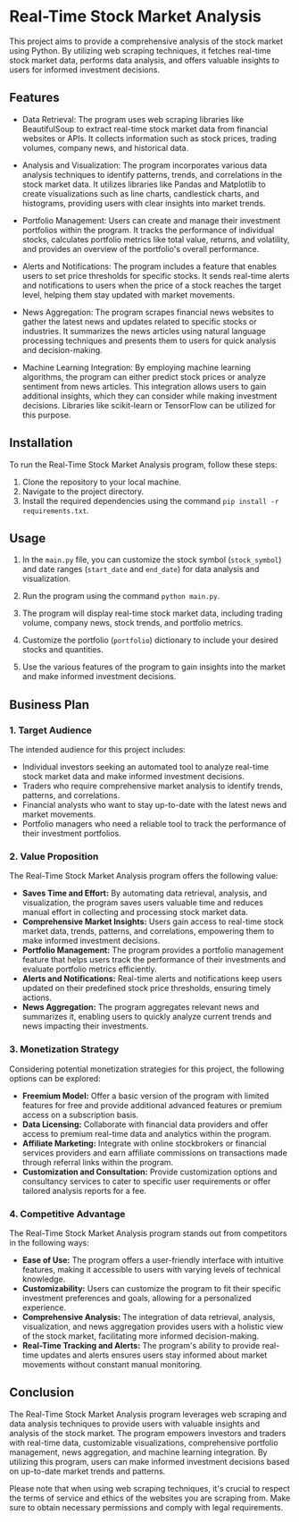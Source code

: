 
# Real-Time Stock Market Analysis

This project aims to provide a comprehensive analysis of the stock market using Python. By utilizing web scraping techniques, it fetches real-time stock market data, performs data analysis, and offers valuable insights to users for informed investment decisions.

## Features

- Data Retrieval: The program uses web scraping libraries like BeautifulSoup to extract real-time stock market data from financial websites or APIs. It collects information such as stock prices, trading volumes, company news, and historical data.

- Analysis and Visualization: The program incorporates various data analysis techniques to identify patterns, trends, and correlations in the stock market data. It utilizes libraries like Pandas and Matplotlib to create visualizations such as line charts, candlestick charts, and histograms, providing users with clear insights into market trends.

- Portfolio Management: Users can create and manage their investment portfolios within the program. It tracks the performance of individual stocks, calculates portfolio metrics like total value, returns, and volatility, and provides an overview of the portfolio's overall performance.

- Alerts and Notifications: The program includes a feature that enables users to set price thresholds for specific stocks. It sends real-time alerts and notifications to users when the price of a stock reaches the target level, helping them stay updated with market movements.

- News Aggregation: The program scrapes financial news websites to gather the latest news and updates related to specific stocks or industries. It summarizes the news articles using natural language processing techniques and presents them to users for quick analysis and decision-making.

- Machine Learning Integration: By employing machine learning algorithms, the program can either predict stock prices or analyze sentiment from news articles. This integration allows users to gain additional insights, which they can consider while making investment decisions. Libraries like scikit-learn or TensorFlow can be utilized for this purpose.

## Installation

To run the Real-Time Stock Market Analysis program, follow these steps:

1. Clone the repository to your local machine.
2. Navigate to the project directory.
3. Install the required dependencies using the command `pip install -r requirements.txt`.

## Usage

1. In the `main.py` file, you can customize the stock symbol (`stock_symbol`) and date ranges (`start_date` and `end_date`) for data analysis and visualization.

2. Run the program using the command `python main.py`.

3. The program will display real-time stock market data, including trading volume, company news, stock trends, and portfolio metrics.

4. Customize the portfolio (`portfolio`) dictionary to include your desired stocks and quantities.

5. Use the various features of the program to gain insights into the market and make informed investment decisions.

## Business Plan

### 1. Target Audience

The intended audience for this project includes:

- Individual investors seeking an automated tool to analyze real-time stock market data and make informed investment decisions.
- Traders who require comprehensive market analysis to identify trends, patterns, and correlations.
- Financial analysts who want to stay up-to-date with the latest news and market movements.
- Portfolio managers who need a reliable tool to track the performance of their investment portfolios.

### 2. Value Proposition

The Real-Time Stock Market Analysis program offers the following value:

- **Saves Time and Effort:** By automating data retrieval, analysis, and visualization, the program saves users valuable time and reduces manual effort in collecting and processing stock market data.
- **Comprehensive Market Insights:** Users gain access to real-time stock market data, trends, patterns, and correlations, empowering them to make informed investment decisions.
- **Portfolio Management:** The program provides a portfolio management feature that helps users track the performance of their investments and evaluate portfolio metrics efficiently.
- **Alerts and Notifications:** Real-time alerts and notifications keep users updated on their predefined stock price thresholds, ensuring timely actions.
- **News Aggregation:** The program aggregates relevant news and summarizes it, enabling users to quickly analyze current trends and news impacting their investments.

### 3. Monetization Strategy

Considering potential monetization strategies for this project, the following options can be explored:

- **Freemium Model:** Offer a basic version of the program with limited features for free and provide additional advanced features or premium access on a subscription basis.
- **Data Licensing:** Collaborate with financial data providers and offer access to premium real-time data and analytics within the program.
- **Affiliate Marketing:** Integrate with online stockbrokers or financial services providers and earn affiliate commissions on transactions made through referral links within the program.
- **Customization and Consultation:** Provide customization options and consultancy services to cater to specific user requirements or offer tailored analysis reports for a fee.

### 4. Competitive Advantage

The Real-Time Stock Market Analysis program stands out from competitors in the following ways:

- **Ease of Use:** The program offers a user-friendly interface with intuitive features, making it accessible to users with varying levels of technical knowledge.
- **Customizability:** Users can customize the program to fit their specific investment preferences and goals, allowing for a personalized experience.
- **Comprehensive Analysis:** The integration of data retrieval, analysis, visualization, and news aggregation provides users with a holistic view of the stock market, facilitating more informed decision-making.
- **Real-Time Tracking and Alerts:** The program's ability to provide real-time updates and alerts ensures users stay informed about market movements without constant manual monitoring.

## Conclusion

The Real-Time Stock Market Analysis program leverages web scraping and data analysis techniques to provide users with valuable insights and analysis of the stock market. The program empowers investors and traders with real-time data, customizable visualizations, comprehensive portfolio management, news aggregation, and machine learning integration. By utilizing this program, users can make informed investment decisions based on up-to-date market trends and patterns.

Please note that when using web scraping techniques, it's crucial to respect the terms of service and ethics of the websites you are scraping from. Make sure to obtain necessary permissions and comply with legal requirements.